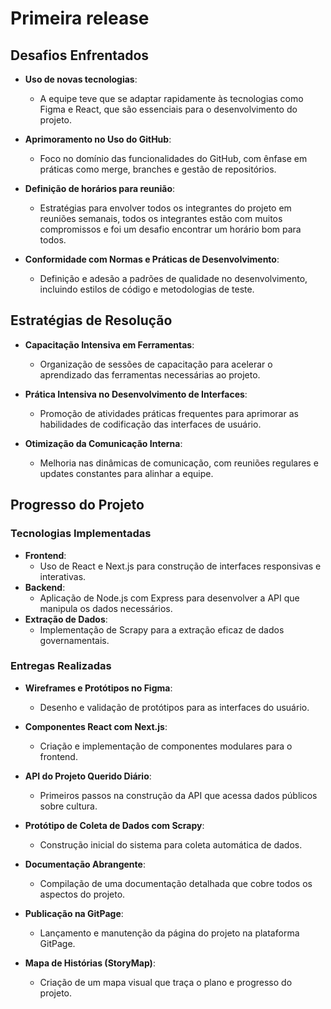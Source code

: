 # Primeira release

## Desafios Enfrentados

- **Uso de novas tecnologias**:
  - A equipe teve que se adaptar rapidamente às tecnologias como Figma e React, que são essenciais para o desenvolvimento do projeto.

- **Aprimoramento no Uso do GitHub**:
  - Foco no domínio das funcionalidades do GitHub, com ênfase em práticas como merge, branches e gestão de repositórios.

- **Definição de horários para reunião**:
  - Estratégias para envolver todos os integrantes do projeto em reuniões semanais, todos os integrantes estão com muitos compromissos e foi um desafio encontrar um horário bom para todos.

- **Conformidade com Normas e Práticas de Desenvolvimento**:
  - Definição e adesão a padrões de qualidade no desenvolvimento, incluindo estilos de código e metodologias de teste.

## Estratégias de Resolução

- **Capacitação Intensiva em Ferramentas**:
  - Organização de sessões de capacitação para acelerar o aprendizado das ferramentas necessárias ao projeto.

- **Prática Intensiva no Desenvolvimento de Interfaces**:
  - Promoção de atividades práticas frequentes para aprimorar as habilidades de codificação das interfaces de usuário.

- **Otimização da Comunicação Interna**:
  - Melhoria nas dinâmicas de comunicação, com reuniões regulares e updates constantes para alinhar a equipe.

## Progresso do Projeto

### Tecnologias Implementadas

- **Frontend**:
  - Uso de React e Next.js para construção de interfaces responsivas e interativas.
- **Backend**:
  - Aplicação de Node.js com Express para desenvolver a API que manipula os dados necessários.
- **Extração de Dados**:
  - Implementação de Scrapy para a extração eficaz de dados governamentais.

### Entregas Realizadas

- **Wireframes e Protótipos no Figma**:
  - Desenho e validação de protótipos para as interfaces do usuário.

- **Componentes React com Next.js**:
  - Criação e implementação de componentes modulares para o frontend.

- **API do Projeto Querido Diário**:
  - Primeiros passos na construção da API que acessa dados públicos sobre cultura.

- **Protótipo de Coleta de Dados com Scrapy**:
  - Construção inicial do sistema para coleta automática de dados.

- **Documentação Abrangente**:
  - Compilação de uma documentação detalhada que cobre todos os aspectos do projeto.

- **Publicação na GitPage**:
  - Lançamento e manutenção da página do projeto na plataforma GitPage.

- **Mapa de Histórias (StoryMap)**:
  - Criação de um mapa visual que traça o plano e progresso do projeto.

